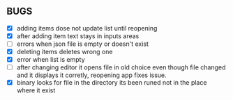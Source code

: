 ## BUGS
- [x] adding items dose not update list until reopening
- [x] after adding item text stays in inputs areas
- [ ] errors when json file is empty or doesn't exist
- [x] deleting items deletes wrong one
- [x] error when list is empty
- [ ] after changing editor it opens file in old choice even though file changed and it displays it corretly, reopening app fixes issue. 
- [x] binary looks for file in the directory its been runed not in the place where it exist
